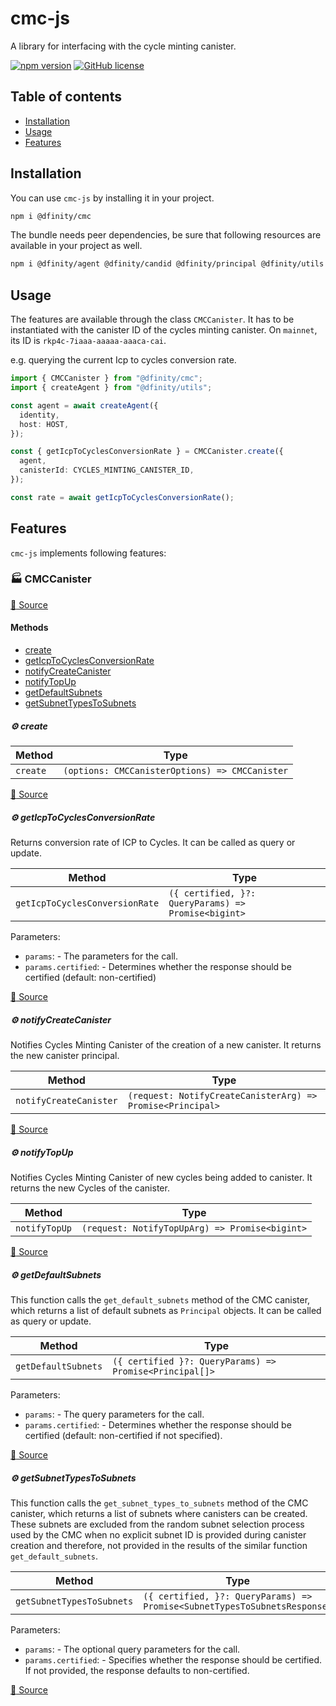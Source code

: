 # cmc-js

A library for interfacing with the cycle minting canister.

[![npm version](https://img.shields.io/npm/v/@dfinity/cmc.svg?logo=npm)](https://www.npmjs.com/package/@dfinity/cmc) [![GitHub license](https://img.shields.io/badge/license-Apache%202.0-blue.svg)](https://opensource.org/licenses/Apache-2.0)

## Table of contents

- [Installation](#installation)
- [Usage](#usage)
- [Features](#features)

## Installation

You can use `cmc-js` by installing it in your project.

```bash
npm i @dfinity/cmc
```

The bundle needs peer dependencies, be sure that following resources are available in your project as well.

```bash
npm i @dfinity/agent @dfinity/candid @dfinity/principal @dfinity/utils
```

## Usage

The features are available through the class `CMCCanister`. It has to be instantiated with the canister ID of the cycles minting canister. On `mainnet`, its ID is `rkp4c-7iaaa-aaaaa-aaaca-cai`.

e.g. querying the current Icp to cycles conversion rate.

```ts
import { CMCCanister } from "@dfinity/cmc";
import { createAgent } from "@dfinity/utils";

const agent = await createAgent({
  identity,
  host: HOST,
});

const { getIcpToCyclesConversionRate } = CMCCanister.create({
  agent,
  canisterId: CYCLES_MINTING_CANISTER_ID,
});

const rate = await getIcpToCyclesConversionRate();
```

## Features

`cmc-js` implements following features:

<!-- TSDOC_START -->

### :factory: CMCCanister

[:link: Source](https://github.com/dfinity/ic-js/tree/main/packages/cmc/src/cmc.canister.ts#L15)

#### Methods

- [create](#gear-create)
- [getIcpToCyclesConversionRate](#gear-geticptocyclesconversionrate)
- [notifyCreateCanister](#gear-notifycreatecanister)
- [notifyTopUp](#gear-notifytopup)
- [getDefaultSubnets](#gear-getdefaultsubnets)
- [getSubnetTypesToSubnets](#gear-getsubnettypestosubnets)

##### :gear: create

| Method   | Type                                           |
| -------- | ---------------------------------------------- |
| `create` | `(options: CMCCanisterOptions) => CMCCanister` |

[:link: Source](https://github.com/dfinity/ic-js/tree/main/packages/cmc/src/cmc.canister.ts#L16)

##### :gear: getIcpToCyclesConversionRate

Returns conversion rate of ICP to Cycles. It can be called as query or update.

| Method                         | Type                                                |
| ------------------------------ | --------------------------------------------------- |
| `getIcpToCyclesConversionRate` | `({ certified, }?: QueryParams) => Promise<bigint>` |

Parameters:

- `params`: - The parameters for the call.
- `params.certified`: - Determines whether the response should be certified (default: non-certified)

[:link: Source](https://github.com/dfinity/ic-js/tree/main/packages/cmc/src/cmc.canister.ts#L35)

##### :gear: notifyCreateCanister

Notifies Cycles Minting Canister of the creation of a new canister.
It returns the new canister principal.

| Method                 | Type                                                       |
| ---------------------- | ---------------------------------------------------------- |
| `notifyCreateCanister` | `(request: NotifyCreateCanisterArg) => Promise<Principal>` |

[:link: Source](https://github.com/dfinity/ic-js/tree/main/packages/cmc/src/cmc.canister.ts#L56)

##### :gear: notifyTopUp

Notifies Cycles Minting Canister of new cycles being added to canister.
It returns the new Cycles of the canister.

| Method        | Type                                           |
| ------------- | ---------------------------------------------- |
| `notifyTopUp` | `(request: NotifyTopUpArg) => Promise<bigint>` |

[:link: Source](https://github.com/dfinity/ic-js/tree/main/packages/cmc/src/cmc.canister.ts#L84)

##### :gear: getDefaultSubnets

This function calls the `get_default_subnets` method of the CMC canister, which returns a list of
default subnets as `Principal` objects. It can be called as query or update.

| Method              | Type                                                    |
| ------------------- | ------------------------------------------------------- |
| `getDefaultSubnets` | `({ certified }?: QueryParams) => Promise<Principal[]>` |

Parameters:

- `params`: - The query parameters for the call.
- `params.certified`: - Determines whether the response should be certified
  (default: non-certified if not specified).

[:link: Source](https://github.com/dfinity/ic-js/tree/main/packages/cmc/src/cmc.canister.ts#L109)

##### :gear: getSubnetTypesToSubnets

This function calls the `get_subnet_types_to_subnets` method of the CMC canister, which returns a list of subnets where canisters can be created.
These subnets are excluded from the random subnet selection process used by the CMC when no explicit subnet ID is provided
during canister creation and therefore, not provided in the results of the similar function `get_default_subnets`.

| Method                    | Type                                                                      |
| ------------------------- | ------------------------------------------------------------------------- |
| `getSubnetTypesToSubnets` | `({ certified, }?: QueryParams) => Promise<SubnetTypesToSubnetsResponse>` |

Parameters:

- `params`: - The optional query parameters for the call.
- `params.certified`: - Specifies whether the response should be certified.
  If not provided, the response defaults to non-certified.

[:link: Source](https://github.com/dfinity/ic-js/tree/main/packages/cmc/src/cmc.canister.ts#L128)

<!-- TSDOC_END -->
